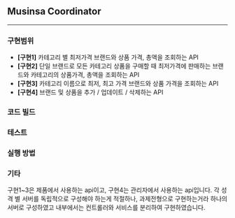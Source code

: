 
## Musinsa Coordinator

---
### 구현범위
- **[구현1]** 카테고리 별 최저가격 브랜드와 상품 가격, 총액을 조회하는 API
- **[구현2]** 단일 브랜드로 모든 카테고리 상품을 구매할 때 최저가격에 판매하는 브랜드와 카테고리의 상품가격, 총액을 조회하는 API
- **[구현3]** 카테고리 이름으로 최저, 최고 가격 브랜드와 상품 가격을 조회하는 API
- **[구현4]** 브랜드 및 상품을 추가 / 업데이트 / 삭제하는 API
### 코드 빌드 
### 테스트 
### 실행 방법
### 기타
구현1~3은 제품에서 사용하는 api이고, 구현4는 관리자에서 사용하는 api입니다.
각 성격 별 서버를 독립적으로 구성해야 하는게 적절하나, 과제전형으로 구현하는거라 하나의 서버로 구성하였고 내부에서는 컨트롤러와 
서비스를 분리하여 구현하였습니다.

